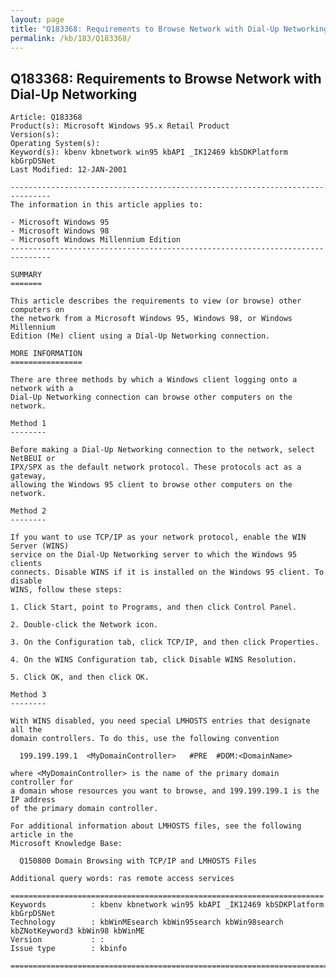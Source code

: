 ```yaml
---
layout: page
title: "Q183368: Requirements to Browse Network with Dial-Up Networking"
permalink: /kb/183/Q183368/
---
```


## Q183368: Requirements to Browse Network with Dial-Up Networking

	Article: Q183368
	Product(s): Microsoft Windows 95.x Retail Product
	Version(s): 
	Operating System(s): 
	Keyword(s): kbenv kbnetwork win95 kbAPI _IK12469 kbSDKPlatform kbGrpDSNet
	Last Modified: 12-JAN-2001
	
	-------------------------------------------------------------------------------
	The information in this article applies to:
	
	- Microsoft Windows 95 
	- Microsoft Windows 98 
	- Microsoft Windows Millennium Edition 
	-------------------------------------------------------------------------------
	
	SUMMARY
	=======
	
	This article describes the requirements to view (or browse) other computers on
	the network from a Microsoft Windows 95, Windows 98, or Windows Millennium
	Edition (Me) client using a Dial-Up Networking connection.
	
	MORE INFORMATION
	================
	
	There are three methods by which a Windows client logging onto a network with a
	Dial-Up Networking connection can browse other computers on the network.
	
	Method 1
	--------
	
	Before making a Dial-Up Networking connection to the network, select NetBEUI or
	IPX/SPX as the default network protocol. These protocols act as a gateway,
	allowing the Windows 95 client to browse other computers on the network.
	
	Method 2
	--------
	
	If you want to use TCP/IP as your network protocol, enable the WIN Server (WINS)
	service on the Dial-Up Networking server to which the Windows 95 clients
	connects. Disable WINS if it is installed on the Windows 95 client. To disable
	WINS, follow these steps:
	
	1. Click Start, point to Programs, and then click Control Panel.
	
	2. Double-click the Network icon.
	
	3. On the Configuration tab, click TCP/IP, and then click Properties.
	
	4. On the WINS Configuration tab, click Disable WINS Resolution.
	
	5. Click OK, and then click OK.
	
	Method 3
	--------
	
	With WINS disabled, you need special LMHOSTS entries that designate all the
	domain controllers. To do this, use the following convention
	
	  199.199.199.1  <MyDomainController>   #PRE  #DOM:<DomainName>
	
	where <MyDomainController> is the name of the primary domain controller for
	a domain whose resources you want to browse, and 199.199.199.1 is the IP address
	of the primary domain controller.
	
	For additional information about LMHOSTS files, see the following article in the
	Microsoft Knowledge Base:
	
	  Q150800 Domain Browsing with TCP/IP and LMHOSTS Files
	
	Additional query words: ras remote access services
	
	======================================================================
	Keywords          : kbenv kbnetwork win95 kbAPI _IK12469 kbSDKPlatform kbGrpDSNet 
	Technology        : kbWinMEsearch kbWin95search kbWin98search kbZNotKeyword3 kbWin98 kbWinME
	Version           : :
	Issue type        : kbinfo
	
	=============================================================================
	
